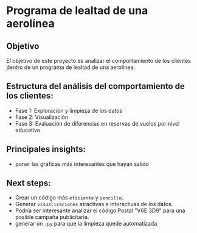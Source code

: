 # Programa de lealtad de una aerolínea

## Objetivo 
El objetivo de este proyecto es analizar el comportamiento de los clientes dentro de un programa de lealtad de una aerolínea.

## Estructura del análisis del comportamiento de los clientes:
- Fase 1: Exploración y limpieza de los datos
- Fase 2: Visualización
- Fase 3: Evaluación de diferencias en reservas de vuelos por nivel educativo

## Principales insights:
- poner las gráficas más interesantes que hayan salido


## Next steps:
- Crear un código más `eficiente` y `sencillo`.
- Generar `visualizaciones` atractivas e interactivas de los datos.
- Podría ser interesante analizar el código Postal "V6E 3D9" para una posible campaña publicitaria.
- generar un `.py` para que la limpieza quede automatizada


